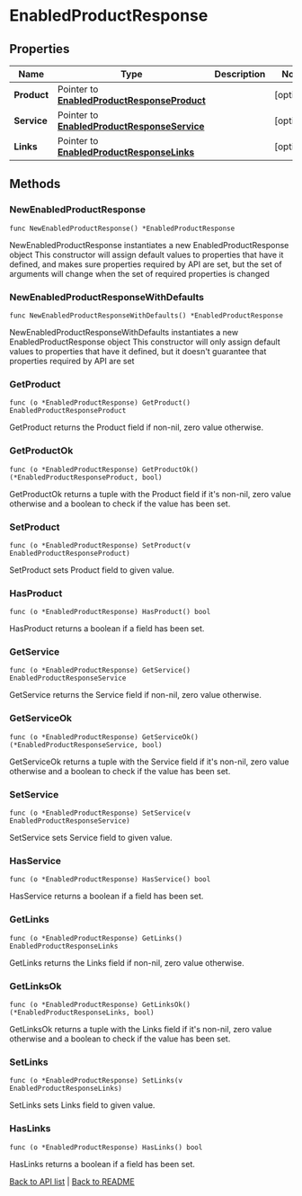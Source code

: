 # EnabledProductResponse

## Properties

Name | Type | Description | Notes
------------ | ------------- | ------------- | -------------
**Product** | Pointer to [**EnabledProductResponseProduct**](EnabledProductResponseProduct.md) |  | [optional] 
**Service** | Pointer to [**EnabledProductResponseService**](EnabledProductResponseService.md) |  | [optional] 
**Links** | Pointer to [**EnabledProductResponseLinks**](EnabledProductResponseLinks.md) |  | [optional] 

## Methods

### NewEnabledProductResponse

`func NewEnabledProductResponse() *EnabledProductResponse`

NewEnabledProductResponse instantiates a new EnabledProductResponse object
This constructor will assign default values to properties that have it defined,
and makes sure properties required by API are set, but the set of arguments
will change when the set of required properties is changed

### NewEnabledProductResponseWithDefaults

`func NewEnabledProductResponseWithDefaults() *EnabledProductResponse`

NewEnabledProductResponseWithDefaults instantiates a new EnabledProductResponse object
This constructor will only assign default values to properties that have it defined,
but it doesn't guarantee that properties required by API are set

### GetProduct

`func (o *EnabledProductResponse) GetProduct() EnabledProductResponseProduct`

GetProduct returns the Product field if non-nil, zero value otherwise.

### GetProductOk

`func (o *EnabledProductResponse) GetProductOk() (*EnabledProductResponseProduct, bool)`

GetProductOk returns a tuple with the Product field if it's non-nil, zero value otherwise
and a boolean to check if the value has been set.

### SetProduct

`func (o *EnabledProductResponse) SetProduct(v EnabledProductResponseProduct)`

SetProduct sets Product field to given value.

### HasProduct

`func (o *EnabledProductResponse) HasProduct() bool`

HasProduct returns a boolean if a field has been set.

### GetService

`func (o *EnabledProductResponse) GetService() EnabledProductResponseService`

GetService returns the Service field if non-nil, zero value otherwise.

### GetServiceOk

`func (o *EnabledProductResponse) GetServiceOk() (*EnabledProductResponseService, bool)`

GetServiceOk returns a tuple with the Service field if it's non-nil, zero value otherwise
and a boolean to check if the value has been set.

### SetService

`func (o *EnabledProductResponse) SetService(v EnabledProductResponseService)`

SetService sets Service field to given value.

### HasService

`func (o *EnabledProductResponse) HasService() bool`

HasService returns a boolean if a field has been set.

### GetLinks

`func (o *EnabledProductResponse) GetLinks() EnabledProductResponseLinks`

GetLinks returns the Links field if non-nil, zero value otherwise.

### GetLinksOk

`func (o *EnabledProductResponse) GetLinksOk() (*EnabledProductResponseLinks, bool)`

GetLinksOk returns a tuple with the Links field if it's non-nil, zero value otherwise
and a boolean to check if the value has been set.

### SetLinks

`func (o *EnabledProductResponse) SetLinks(v EnabledProductResponseLinks)`

SetLinks sets Links field to given value.

### HasLinks

`func (o *EnabledProductResponse) HasLinks() bool`

HasLinks returns a boolean if a field has been set.


[Back to API list](../README.md#documentation-for-api-endpoints) | [Back to README](../README.md)
